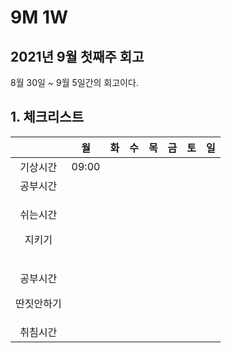 # 9M 1W

## 2021년 9월 첫째주 회고

8월 30일 ~ 9월 5일간의 회고이다.

## 1. 체크리스트

<table>
  <thead>
    <tr>
      <th style="text-align:center"></th>
      <th style="text-align:center">&#xC6D4;</th>
      <th style="text-align:center">&#xD654;</th>
      <th style="text-align:center">&#xC218;</th>
      <th style="text-align:center">&#xBAA9;</th>
      <th style="text-align:center">&#xAE08;</th>
      <th style="text-align:center">&#xD1A0;</th>
      <th style="text-align:center">&#xC77C;</th>
    </tr>
  </thead>
  <tbody>
    <tr>
      <td style="text-align:center">&#xAE30;&#xC0C1;&#xC2DC;&#xAC04;</td>
      <td style="text-align:center">09:00</td>
      <td style="text-align:center"></td>
      <td style="text-align:center"></td>
      <td style="text-align:center"></td>
      <td style="text-align:center"></td>
      <td style="text-align:center"></td>
      <td style="text-align:center"></td>
    </tr>
    <tr>
      <td style="text-align:center">&#xACF5;&#xBD80;&#xC2DC;&#xAC04;</td>
      <td style="text-align:center"></td>
      <td style="text-align:center"></td>
      <td style="text-align:center"></td>
      <td style="text-align:center"></td>
      <td style="text-align:center"></td>
      <td style="text-align:center"></td>
      <td style="text-align:center"></td>
    </tr>
    <tr>
      <td style="text-align:center">
        <p>&#xC26C;&#xB294;&#xC2DC;&#xAC04;</p>
        <p>&#xC9C0;&#xD0A4;&#xAE30;</p>
      </td>
      <td style="text-align:center"></td>
      <td style="text-align:center"></td>
      <td style="text-align:center"></td>
      <td style="text-align:center"></td>
      <td style="text-align:center"></td>
      <td style="text-align:center"></td>
      <td style="text-align:center"></td>
    </tr>
    <tr>
      <td style="text-align:center">
        <p>&#xACF5;&#xBD80;&#xC2DC;&#xAC04;</p>
        <p>&#xB534;&#xC9D3;&#xC548;&#xD558;&#xAE30;</p>
      </td>
      <td style="text-align:center"></td>
      <td style="text-align:center"></td>
      <td style="text-align:center"></td>
      <td style="text-align:center"></td>
      <td style="text-align:center"></td>
      <td style="text-align:center"></td>
      <td style="text-align:center"></td>
    </tr>
    <tr>
      <td style="text-align:center">&#xCDE8;&#xCE68;&#xC2DC;&#xAC04;</td>
      <td style="text-align:center"></td>
      <td style="text-align:center"></td>
      <td style="text-align:center"></td>
      <td style="text-align:center"></td>
      <td style="text-align:center"></td>
      <td style="text-align:center"></td>
      <td style="text-align:center"></td>
    </tr>
  </tbody>
</table>



